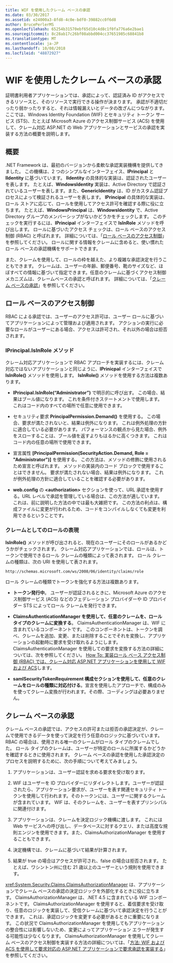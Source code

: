 ```yaml
---
title: WIF を使用したクレーム ベースの承認
ms.date: 03/30/2017
ms.assetid: e24000a3-8fd8-4c0e-bdf0-39882cc0f6d8
author: BrucePerlerMS
ms.openlocfilehash: 65254b31570ebf65d10c4d8c1f0fa776a6e2bae1
ms.sourcegitcommit: 8c28ab17c26bf08abbd004cc37651985c68841b8
ms.translationtype: MT
ms.contentlocale: ja-JP
ms.lasthandoff: 10/08/2018
ms.locfileid: "48872927"
---
```

# <a name="claims-based-authorization-using-wif"></a>WIF を使用したクレーム ベースの承認
証明書利用者アプリケーションでは、承認によって、認証済み ID がアクセスできるリソースと、そのリソースで実行できる操作が決まります。 承認が不適切だったり弱かったりすると、それは情報漏えいとデータの改ざんにつながります。 ここでは、Windows Identity Foundation (WIF) とセキュリティ トークン サービス (STS)、たとえば Microsoft Azure のアクセス制御サービス (ACS) を使用して、クレーム対応 ASP.NET の Web アプリケーションとサービスの承認を実装する方法の概要を説明します。  
  
## <a name="overview"></a>概要  
 .NET Framework は、最初のバージョンから柔軟な承認実装機構を提供してきました。 この機構は、2 つのシンプルなインターフェイス、**IPrincipal** と **IIdentity** に基づいています。 **IIdentity** の具体的な実装は、認証されたユーザーを表します。 たとえば、**WindowsIdentity** 実装は、Active Directory で認証されているユーザーを表します。また、**GenericIdentity** は、ID がカスタム認証プロセスによって検証されるユーザーを表します。 **IPrincipal** の具体的な実装は、ロール ストアに応じて、ロールを使用してアクセス許可を確認する際に役に立ちます。 たとえば、**WindowsPrincipal** は、**WindowsIdentity** で、Active Directory グループのメンバーシップがないかどうかをチェックします。 このチェックを実行するには、**IPrincipal** インターフェイスで **IsInRole** メソッドを呼び出します。 ロールに基づいたアクセス チェックは、ロール ベースのアクセス制御 (RBAC) と呼ばれます。 詳細については、「[ロール ベースのアクセス制御](../../../docs/framework/security/claims-based-authorization-using-wif.md#BKMK_1)」を参照してください。  ロールに関する情報をクレームに含めると、使い慣れたロール ベースの承認機構をサポートできます。  
  
 また、クレームを使用して、ロールの枠を越えた、より複雑な承認決定を行うこともできます。 クレームは、ユーザーの年齢、郵便番号、靴のサイズなど、ほぼすべての情報に基づいて指定できます。任意のクレームに基づくアクセス制御メカニズムは、クレームベースの承認と呼ばれます。 詳細については、「[クレーム ベースの承認](../../../docs/framework/security/claims-based-authorization-using-wif.md#BKMK_2)」を参照してください。  
  
<a name="BKMK_1"></a>   
## <a name="role-based-access-control"></a>ロール ベースのアクセス制御  
 RBAC による承認では、ユーザーのアクセス許可は、ユーザー ロールに基づいてアプリケーションによって管理および適用されます。 アクションの実行に必要なロールがユーザーにある場合、アクセスは許可され、それ以外の場合は拒否されます。  
  
### <a name="iprincipalisinrole-method"></a>IPrincipal.IsInRole メソッド  
 クレーム対応アプリケーションで RBAC アプローチを実装するには、クレーム対応ではないアプリケーションと同じように、**IPrinicpal** インターフェイスで **IsInRole()** メソッドを使用します。 **IsInRole()** メソッドを使用する方法は複数あります。  
  
-   **IPrincipal.IsInRole(“Administrator”)** で明示的に呼び出す。 この場合、結果はブール値になります。 これを条件付きステートメントで使用します。 これはコード内のすべての場所で任意に使用できます。  
  
-   セキュリティ要求 **PrincipalPermission.Demand()** を使用する。 この場合、要求が満たされないと、結果は例外になります。 これは例外処理の方針に適合している必要があります。 パフォーマンスの観点から見た場合、例外をスローすることは、ブール値を返すよりもはるかに高くつきます。 これはコード内の任意の場所で使用できます。  
  
-   宣言属性 **[PrincipalPermission(SecurityAction.Demand, Role = "Administrator")]** を使用する。 この方法は、メソッドの修飾に使用されるため宣言と呼ばれます。 メソッドの実装内のコード ブロックで使用することはできません。 要求が満たされない場合、結果は例外になります。 これが例外処理の方針に適合していることを確認する必要があります。  
  
-   **web.config** の **\<authorization>** セクションを使って、URL 承認を使用する。URL レベルで承認を管理している場合は、この方法が適しています。 これは、前に説明した方法の中では最も大雑把です。 この方法の利点は、構成ファイルに変更が行われるため、コードをコンパイルしなくても変更を利用できるということです。  
  
### <a name="expressing-roles-as-claims"></a>クレームとしてのロールの表現  
 **IsInRole()** メソッドが呼び出されると、現在のユーザーにそのロールがあるかどうかがチェックされます。 クレーム対応アプリケーションでは、ロールは、トークンで使用できるロール クレームの種類によって表されます。 ロール クレームの種類は、次の URI を使用して表されます。  
  
 `http://schemas.microsoft.com/ws/2008/06/identity/claims/role`
  
 ロール クレームの種類でトークンを強化する方法は複数あります。  
  
-   **トークン発行中**。 ユーザーが認証されるときに、Microsoft Azure のアクセス制御サービス (ACS) などのフェデレーション プロバイダーや ID プロバイダー STS によってロール クレームを発行できます。  
  
-   **ClaimsAuthenticationManager を使用して、任意のクレームを、ロール タイプのクレームに変換する**。 ClaimsAuthenticationManager は、WIF に含まれているコンポーネントです。 このコンポーネントは、トークンを調べ、クレームを追加、変更、または削除することでそれを変換し、アプリケーションの起動時に要求を受け取れるようにします。 ClaimsAuthenticationManager を使用しての要求を変換する方法の詳細については、次を参照してください。 [How To: 実装ロール ベース アクセス制御 (RBAC) では、クレーム対応 ASP.NET アプリケーションを使用して WIF および ACS](https://go.microsoft.com/fwlink/?LinkID=247445)します。  
  
-   **samlSecurityTokenRequirement 構成セクションを使用して、任意のクレームをロールの種類に対応付ける**。宣言を使用したアプローチで、構成のみを使ってクレーム変換が行われます。その際、コーディングは必要ありません。  
  
<a name="BKMK_2"></a>   
## <a name="claims-based-authorization"></a>クレーム ベースの承認  
 クレーム ベースの承認では、アクセスの許可または拒否の承認決定が、クレームで使用できるデータを使って決定を行う任意のロジックに基づいています。 RBAC の場合は、使用される唯一のクレームがロール タイプのクレームでした。 ロール タイプのクレームは、ユーザーが特定のロールに所属するかどうかを確認するときに使用されます。 クレーム ベースの承認を使用した承認決定のプロセスを説明するために、次の手順について考えてみましょう。  
  
1.  アプリケーションは、ユーザー認証を求める要求を受け取ります。  
  
2.  WIF はユーザーを ID プロバイダーにリダイレクトします。ユーザーが認証されたら、アプリケーション要求が、ユーザーを表す関連セキュリティ トークンを使用して行われます。そのトークンには、ユーザーに関するクレームが含まれています。 WIF は、そのクレームを、ユーザーを表すプリンシパルに関連付けます。  
  
3.  アプリケーションは、クレームを決定ロジック機構に渡します。 これには Web サービスへの呼び出し、データベースに対するクエリ、または高度な規則エンジンを使用できます。また、ClaimsAuthorizationManager を使用することもできます。  
  
4.  決定機構では、クレームに基づいて結果が計算されます。  
  
5.  結果が true の場合はアクセスが許可され、false の場合は拒否されます。 たとえば、ワシントン州に住む 21 歳以上のユーザーという規則を使用できます。  
  
 <xref:System.Security.Claims.ClaimsAuthorizationManager> は、アプリケーションでクレーム ベースの承認の決定ロジックを外部化するときに役に立ちます。 ClaimsAuthorizationManager は、.NET 4.5 に含まれている WIF コンポーネントです。 ClaimsAuthorizationManager を使用すると、着信要求を受け取り、任意のロジックを実装して、受信クレームに基づいて承認決定を行うことができます。 これは、承認ロジックを変更する必要があるときに重要になります。 この状況で ClaimsAuthorizationManager を使用してもアプリケーションの整合性には影響しないため、変更によってアプリケーション エラーが発生する可能性は少なくなります。 ClaimsAuthorizationManager を使用してクレーム ベースのアクセス制御を実装する方法の詳細については、「[方法: WIF および ACS を使用して要求対応の ASP.NET アプリケーションで要求承認を実装する](https://go.microsoft.com/fwlink/?LinkID=247446)」を参照してください。
